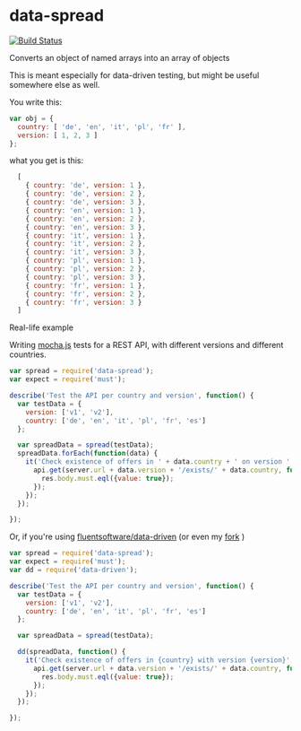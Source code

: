 data-spread
===========
[![Build Status](https://travis-ci.org/smlgbl/data-spread.png)](https://travis-ci.org/smlgbl/data-spread)

Converts an object of named arrays into an array of objects

This is meant especially for data-driven testing, but might be useful somewhere else as well.

You write this:

```javascript
var obj = {
  country: [ 'de', 'en', 'it', 'pl', 'fr' ],
  version: [ 1, 2, 3 ]
};
```

what you get is this:

```javascript
  [
    { country: 'de', version: 1 },
    { country: 'de', version: 2 },
    { country: 'de', version: 3 },
    { country: 'en', version: 1 },
    { country: 'en', version: 2 },
    { country: 'en', version: 3 },
    { country: 'it', version: 1 },
    { country: 'it', version: 2 },
    { country: 'it', version: 3 },
    { country: 'pl', version: 1 },
    { country: 'pl', version: 2 },
    { country: 'pl', version: 3 },
    { country: 'fr', version: 1 },
    { country: 'fr', version: 2 },
    { country: 'fr', version: 3 }
  ]
```

Real-life example

Writing [mocha.js](http://visionmedia.github.io/mocha/) tests for a REST API, with different versions and different countries.

```javascript
var spread = require('data-spread');
var expect = require('must');

describe('Test the API per country and version', function() {
  var testData = { 
    version: ['v1', 'v2'],
    country: ['de', 'en', 'it', 'pl', 'fr', 'es']
  };

  var spreadData = spread(testData);
  spreadData.forEach(function(data) {
    it('Check existence of offers in ' + data.country + ' on version ' + data.version, function(done) {
      api.get(server.url + data.version + '/exists/' + data.country, function(res) {
        res.body.must.eql({value: true});
      });
    });
  });

});
```

Or, if you're using [fluentsoftware/data-driven](https://github.com/fluentsoftware/data-driven) (or even my [fork](https://github.com/smlgbl/data-driven) )

```javascript
var spread = require('data-spread');
var expect = require('must');
var dd = require('data-driven');

describe('Test the API per country and version', function() {
  var testData = { 
    version: ['v1', 'v2'],
    country: ['de', 'en', 'it', 'pl', 'fr', 'es']
  };

  var spreadData = spread(testData);

  dd(spreadData, function() {
    it('Check existence of offers in {country} with version {version}', function(data, done) {
      api.get(server.url + data.version + '/exists/' + data.country, function(res) {
        res.body.must.eql({value: true});
      });
    });
  });

});
```
